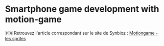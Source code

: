 # Smartphone game development with motion-game

:fr: Retrouvez l'article correspondant sur le site de Synbioz : [Motiongame - les sprites](https://www.synbioz.com/blog/motiongame-les-sprites)
